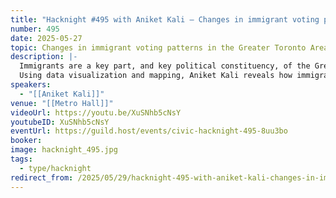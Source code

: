 ```yaml
---
title: "Hacknight #495 with Aniket Kali – Changes in immigrant voting patterns in the Greater Toronto Area"
number: 495
date: 2025-05-27
topic: Changes in immigrant voting patterns in the Greater Toronto Area
description: |-
  Immigrants are a key part, and key political constituency, of the Greater Toronto Area. Like all groups, they've had political shifts - most recently, a decisive shift toward the Conservatives.
  Using data visualization and mapping, Aniket Kali reveals how immigrant voting patterns in the GTA have shifted toward the Conservatives. His analysis combines electoral results with census data to create visual stories that challenge assumptions about immigrant voting blocs in Canadian politics.
speakers:
  - "[[Aniket Kali]]"
venue: "[[Metro Hall]]"
videoUrl: https://youtu.be/XuSNhb5cNsY
youtubeID: XuSNhb5cNsY
eventUrl: https://guild.host/events/civic-hacknight-495-8uu3bo
booker: 
image: hacknight_495.jpg
tags:
  - type/hacknight
redirect_from: /2025/05/29/hacknight-495-with-aniket-kali-changes-in-immigrant-voting-patterns-in-the-greater-toronto-area/
---
```

